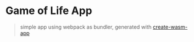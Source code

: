 # Game of Life App
> simple app using webpack as bundler, generated with [create-wasm-app](https://github.com/rustwasm/create-wasm-app)

